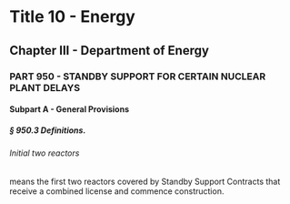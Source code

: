 
# Title 10 - Energy
## Chapter III - Department of Energy
### PART 950 - STANDBY SUPPORT FOR CERTAIN NUCLEAR PLANT DELAYS
#### Subpart A - General Provisions
##### § 950.3 Definitions.
###### Initial two reactors

means the first two reactors covered by Standby Support Contracts that receive a combined license and commence construction.
